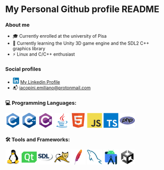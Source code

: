 # My Personal Github profile README

### About me
 - :mortar_board: Currently enrolled at the university of Pisa
 - :seedling: Currently learning the Unity 3D game engine and the SDL2 C++ graphics library
 - :zap: Linux and C/C++ enthusiast

### Social profiles
 - <img src="https://raw.githubusercontent.com/devicons/devicon/master/icons/linkedin/linkedin-original.svg" width="20px"> <a href="https://www.linkedin.com/in/iacopiniemiliano/">My Linkedin Profile</a>
 - :mailbox_with_mail: iacopini.emiliano@protonmail.com

<!--
**iacoviola/iacoviola** is a ✨ _special_ ✨ repository because its `README.md` (this file) appears on your GitHub profile.

Here are some ideas to get you started:

- 🔭 I’m currently working on ...
- 🌱 I’m currently learning ...
- 👯 I’m looking to collaborate on ...
- 🤔 I’m looking for help with ...
- 💬 Ask me about ...
- 📫 How to reach me: ...
- 😄 Pronouns: ...
- ⚡ Fun fact: ...
-->
### :computer: Programming Languages:
<div>
  <img src="https://raw.githubusercontent.com/devicons/devicon/master/icons/c/c-original.svg" width="48px">
  <img src="https://raw.githubusercontent.com/devicons/devicon/master/icons/cplusplus/cplusplus-original.svg" width="48px">
  <img src="https://raw.githubusercontent.com/devicons/devicon/master/icons/csharp/csharp-original.svg" width="48px">
  <img src="https://raw.githubusercontent.com/devicons/devicon/master/icons/java/java-original.svg" width="48px">
  <img src="https://raw.githubusercontent.com/devicons/devicon/master/icons/html5/html5-original.svg" width="48px">
  <img src="https://raw.githubusercontent.com/devicons/devicon/master/icons/javascript/javascript-original.svg" width="48px">
  <img src="https://raw.githubusercontent.com/devicons/devicon/master/icons/typescript/typescript-original.svg" width="48px">
  <img src="https://raw.githubusercontent.com/devicons/devicon/master/icons/php/php-original.svg" width="48px">
</div>

### :hammer_and_wrench: Tools and Frameworks:
<div>
  <img src="https://raw.githubusercontent.com/devicons/devicon/master/icons/linux/linux-original.svg" width="48px">
  <img src="https://raw.githubusercontent.com/devicons/devicon/master/icons/qt/qt-original.svg" width="48px">
  <img src="https://raw.githubusercontent.com/devicons/devicon/master/icons/sdl/sdl-original.svg" width="48px">
  <img src="https://raw.githubusercontent.com/devicons/devicon/master/icons/tomcat/tomcat-original.svg" width="48px">
  <img src="https://raw.githubusercontent.com/devicons/devicon/master/icons/apache/apache-original.svg" width="48px">
  <img src="https://raw.githubusercontent.com/devicons/devicon/master/icons/mysql/mysql-original.svg" width="48px">
  <img src="https://raw.githubusercontent.com/devicons/devicon/master/icons/androidstudio/androidstudio-original.svg" width="48px">
  <img src="https://raw.githubusercontent.com/devicons/devicon/master/icons/unity/unity-original.svg" width="48px">
</div>
